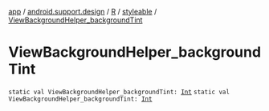[app](../../../index.md) / [android.support.design](../../index.md) / [R](../index.md) / [styleable](index.md) / [ViewBackgroundHelper_backgroundTint](./-view-background-helper_background-tint.md)

# ViewBackgroundHelper_backgroundTint

`static val ViewBackgroundHelper_backgroundTint: `[`Int`](https://kotlinlang.org/api/latest/jvm/stdlib/kotlin/-int/index.html)
`static val ViewBackgroundHelper_backgroundTint: `[`Int`](https://kotlinlang.org/api/latest/jvm/stdlib/kotlin/-int/index.html)
